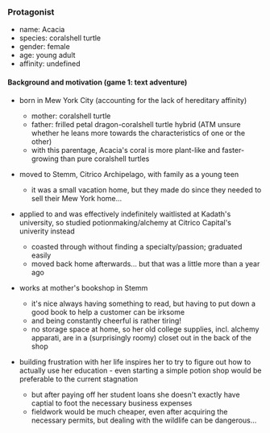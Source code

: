 ### Protagonist

- name: Acacia
- species: coralshell turtle
- gender: female
- age: young adult
- affinity: undefined

#### Background and motivation (game 1: text adventure)

- born in Mew York City (accounting for the lack of hereditary affinity)
    - mother: coralshell turtle
    - father: frilled petal dragon-coralshell turtle hybrid (ATM unsure whether
      he leans more towards the characteristics of one or the other)
    - with this parentage, Acacia's coral is more plant-like and faster-growing
      than pure coralshell turtles

- moved to Stemm, Citrico Archipelago, with family as a young teen
    - it was a small vacation home, but they made do since they needed to sell
      their Mew York home...

- applied to and was effectively indefinitely waitlisted at Kadath's university,
  so studied potionmaking/alchemy at Citrico Capital's univerity instead
    - coasted through without finding a specialty/passion; graduated easily
    - moved back home afterwards... but that was a little more than a year ago

- works at mother's bookshop in Stemm
    - it's nice always having something to read, but having to put down a good
      book to help a customer can be irksome
    - and being constantly cheerful is rather tiring!
    - no storage space at home, so her old college supplies, incl. alchemy
      apparati, are in a (surprisingly roomy) closet out in the back of the shop

- building frustration with her life inspires her to try to figure out how to
  actually use her education - even starting a simple potion shop would be
  preferable to the current stagnation
    - but after paying off her student loans she doesn't exactly have captial
      to foot the necessary business expenses
    - fieldwork would be much cheaper, even after acquiring the necessary permits,
      but dealing with the wildlife can be dangerous...
